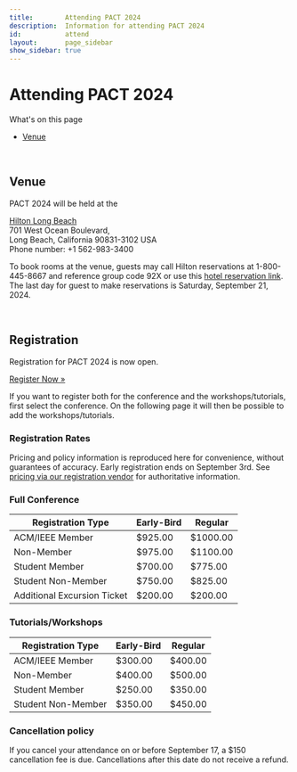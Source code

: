 ```yaml
---
title:        Attending PACT 2024
description:  Information for attending PACT 2024
id:           attend
layout:       page_sidebar
show_sidebar: true
---
```


# Attending PACT 2024

What's on this page

* [Venue](#venue)



<br>

## Venue

PACT 2024 will be held at the <br>

[Hilton Long Beach](https://www.hilton.com/en/hotels/lgblhhf-hilton-long-beach/) <br>
701 West Ocean Boulevard, <br> 
Long Beach, California 90831-3102 USA <br>
Phone number: +1 562-983-3400 <br>

To book rooms at the venue, guests may call Hilton reservations at 1-800-445-8667 and reference group code 92X or use this [hotel reservation link](https://www.hilton.com/en/book/reservation/rooms/?ctyhocn=LGBLHHF&arrivalDate=2024-10-12&departureDate=2024-10-17&groupCode=92X&room1NumAdults=1&cid=OM%2CWW%2CHILTONLINK%2CEN%2CDirectLink).
<br>
The last day for guest to make reservations is Saturday, September 21, 2024. 

<br>

## Registration

Registration for PACT 2024 is now open.

<a href="https://cvent.me/rgMYQZ" class="btn btn-primary btn-lg px-4 me-md-2">Register Now »</a>

If you want to register both for the conference and the workshops/tutorials, first select
the conference. On the following page it will then be possible to add the workshops/tutorials.


### Registration Rates

Pricing and policy information is reproduced here for convenience, without guarantees of accuracy.
Early registration ends on September 3rd.
See [pricing via our registration vendor](https://web.cvent.com/event/b3dea94b-ee6e-4dbb-bc45-7e44c39553ca/websitePage:f5f1940b-980e-4398-96f6-3b681ef5e4a3) for authoritative information.


### Full Conference

| Registration Type        | Early-Bird | Regular  |
|--------------------------|------------|----------|
| ACM/IEEE Member          | $925.00    | $1000.00 |
| Non-Member     	         | $975.00    | $1100.00 |
| Student Member           | $700.00    | $775.00  |
| Student Non-Member       | $750.00    | $825.00  |
| Additional Excursion Ticket | $200.00 | $200.00  |

<!-- <br> -->

### Tutorials/Workshops

| Registration Type   | Early-Bird | Regular |
| --------------------|------------|---------|
| ACM/IEEE Member     | $300.00    | $400.00 |
| Non-Member          | $400.00    | $500.00 |
| Student Member      | $250.00    | $350.00 |
| Student Non-Member  | $350.00    | $450.00 |

<!-- <br> -->

### Cancellation policy

If you cancel your attendance on or before September 17, a $150 cancellation fee is due.
Cancellations after this date do not receive a refund.
